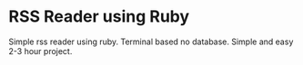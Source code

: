 # RSS Reader using Ruby

Simple rss reader using ruby. Terminal based no database. Simple and easy 2-3 hour project.